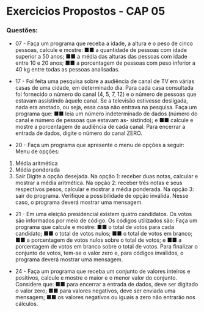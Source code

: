 # Exercicios Propostos - CAP 05

### Questões:

* 07 - Faça um programa que receba a idade, a altura e o peso de cinco pessoas, calcule e mostre:
■■ a quantidade de pessoas com idade superior a 50 anos;
■■ a média das alturas das pessoas com idade entre 10 e 20 anos;
■■ a porcentagem de pessoas com peso inferior a 40 kg entre todas as pessoas analisadas.

* 17 - Foi feita uma pesquisa sobre a audiência de canal de TV em várias casas de uma cidade, em determinado
dia. Para cada casa consultada foi fornecido o número do canal (4, 5, 7, 12) e o número de pessoas que
estavam assistindo àquele canal. Se a televisão estivesse desligada, nada era anotado, ou seja, essa casa
não entrava na pesquisa. Faça um programa que:
■■ leia um número indeterminado de dados (número do canal e número de pessoas que estavam as-
sistindo); e
■■ calcule e mostre a porcentagem de audiência de cada canal.
Para encerrar a entrada de dados, digite o número do canal ZERO.

* 20 - Faça um programa que apresente o menu de opções a seguir:
Menu de opções:
1. Média aritmética
2. Média ponderada
3. Sair
Digite a opção desejada.
Na opção 1: receber duas notas, calcular e mostrar a média aritmética.
Na opção 2: receber três notas e seus respectivos pesos, calcular e mostrar a média ponderada.
Na opção 3: sair do programa.
Verifique a possibilidade de opção inválida. Nesse caso, o programa deverá mostrar uma mensagem.

* 21 - Em uma eleição presidencial existem quatro candidatos. Os votos são informados por meio de código.
Os códigos utilizados são:
Faça um programa que calcule e mostre:
■■ o total de votos para cada candidato;
■■ o total de votos nulos;
■■ o total de votos em branco;
■■ a porcentagem de votos nulos sobre o total de votos; e
■■ a porcentagem de votos em branco sobre o total de votos.
Para finalizar o conjunto de votos, tem-se o valor zero e, para códigos inválidos, o programa deverá
mostrar uma mensagem.

* 24 - Faça um programa que receba um conjunto de valores inteiros e positivos, calcule e mostre o maior e o
menor valor do conjunto. Considere que:
■■ para encerrar a entrada de dados, deve ser digitado o valor zero;
■■ para valores negativos, deve ser enviada uma mensagem;
■■ os valores negativos ou iguais a zero não entrarão nos cálculos.
